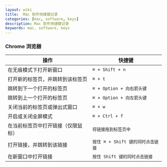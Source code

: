 ```yaml
---
layout: wiki
title:  Mac 软件快捷键记录
categories: [mac, software, keys]
description: Mac 软件快捷键记录
keywords: mac, software, keys
---
```


### Chrome 浏览器
| 操作  | 快捷键|
| --- | --- |
| 在无痕模式下打开新窗口  | `⌘ + Shift + n` |
| 打开新的标签页，并跳转到该标签页	| `⌘ + t` |
| 跳转到下一个打开的标签页  | `⌘ + Option + 向右箭头键` |
| 跳转到上一个打开的标签页  |	`⌘ + Option + 向左箭头键` |
| 关闭当前的标签页或弹出式窗口	| `⌘ + w` |
| 开启或关闭全屏模式  | `⌘ + Ctrl + f`  |
| 在当前标签页中打开链接（仅限鼠标）  | `将链接拖到标签页中`  |
| 打开链接，并跳转到该链接	| `按住 ⌘ + Shift 键的同时点击链接` |
| 在新窗口中打开链接  |	`按住 Shift 键的同时点击链接` |
